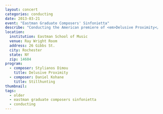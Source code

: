 ```yaml
---
layout: concert
categories: conducting
date: 2013-03-21
event: "Eastman Graduate Composers' Sinfonietta"
describe: "Conducting the American premiere of <em>Delusive Proximity</em> by Stylianos Dimou and the world premiere of <em>Stillhunting</em> by Daniel Kohane,  Eastman Graduate Composers' Sinfonietta."
location:
  institution: Eastman School of Music
  venue: Ray Wright Room
  address: 26 Gibbs St.
  city: Rochester
  state: NY
  zip: 14604
program:
  - composer: Stylianos Dimou
    title: Delusive Proximity
  - composer: Daniel Kohane
    title: Stillhunting
thumbnail:  
tags:
  - older
  - eastman graduate composers sinfonietta
  - conducting
---
```

<!-- still need images --> 
